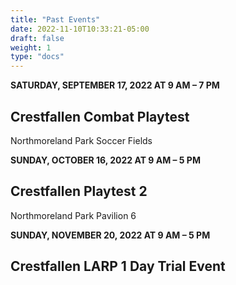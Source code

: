 ```yaml
---
title: "Past Events"
date: 2022-11-10T10:33:21-05:00
draft: false
weight: 1
type: "docs"
---
```


**SATURDAY, SEPTEMBER 17, 2022 AT 9 AM – 7 PM**

## **Crestfallen Combat Playtest**

Northmoreland Park Soccer Fields



**SUNDAY, OCTOBER 16, 2022 AT 9 AM – 5 PM**

## **Crestfallen Playtest 2**

Northmoreland Park Pavilion 6



**SUNDAY, NOVEMBER 20, 2022 AT 9 AM – 5 PM**

## **Crestfallen LARP 1 Day Trial Event**





